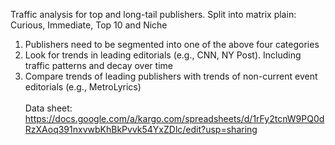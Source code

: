 Traffic analysis for top and long-tail publishers.  Split into matrix plain: Curious, Immediate, Top 10 and Niche

1.  Publishers need to be segmented into one of the above four categories
2.  Look for trends in leading editorials (e.g., CNN, NY Post).  Including traffic patterns and decay over time
3.  Compare trends of leading publishers with trends of non-current event editorials (e.g., MetroLyrics)
<br><br>
Data sheet: https://docs.google.com/a/kargo.com/spreadsheets/d/1rFy2tcnW9PQ0dRzXAoq391nxvwbKhBkPvvk54YxZDlc/edit?usp=sharing

